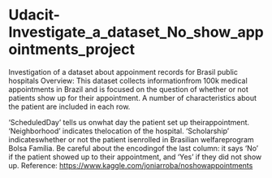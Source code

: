 # Udacit-Investigate_a_dataset_No_show_appointments_project
Investigation of a dataset about appoinment records for Brasil public hospitals
Overview:
This dataset collects informationfrom 100k medical appointments in Brazil and is focused on the question of whether or not patients show up for their appointment. A number of characteristics about the patient are included in each row.

‘ScheduledDay’ tells us onwhat day the patient set up theirappointment.
‘Neighborhood’ indicates thelocation of the hospital.
‘Scholarship’ indicateswhether or not the patient isenrolled in Brasilian welfareprogram Bolsa Família.
Be careful about the encodingof the last column: it says ‘No’ if the patient showed up to their appointment, and ‘Yes’ if they did not show up.
Reference:
https://www.kaggle.com/joniarroba/noshowappointments
